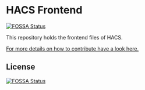 # HACS Frontend
[![FOSSA Status](https://app.fossa.io/api/projects/git%2Bgithub.com%2Fhacs%2Ffrontend.svg?type=shield)](https://app.fossa.io/projects/git%2Bgithub.com%2Fhacs%2Ffrontend?ref=badge_shield)


This repository holds the frontend files of HACS.

[For more details on how to contribute have a look here.](https://hacs.xyz/docs/developer/frontend)

## License
[![FOSSA Status](https://app.fossa.io/api/projects/git%2Bgithub.com%2Fhacs%2Ffrontend.svg?type=large)](https://app.fossa.io/projects/git%2Bgithub.com%2Fhacs%2Ffrontend?ref=badge_large)
